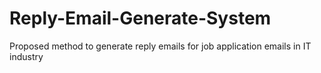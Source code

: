 # Reply-Email-Generate-System
Proposed method to generate reply emails for job application emails in IT industry
